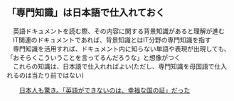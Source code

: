 ## 「専門知識」は日本語で仕入れておく
　英語ドキュメントを読む際、その内容に関する背景知識があると理解が進む  
　IT関連のドキュメントであれば、背景知識とはIT分野の専門知識を指す  
　専門知識を活用すれば、ドキュメント内に知らない単語や表現が出現しても、「おそらくこういうことを言ってるんだろうな」と想像がつく  
　これらの知識は、日本語で仕入れればよい(ただし、専門知識を母国語で仕入れるのは当たり前ではない)  

　　[日本人も驚き。「英語ができないのは、幸福な国の証」だった](https://www.mag2.com/p/news/140060/2)
